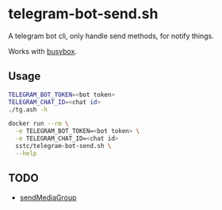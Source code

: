 # telegram-bot-send.sh

A telegram bot cli, only handle send methods, for notify things.

Works with [busybox](https://www.busybox.net/).

## Usage

```sh
TELEGRAM_BOT_TOKEN=<bot token>
TELEGRAM_CHAT_ID=<chat id>
./tg.ash -h
```

```sh
docker run --rm \
  -e TELEGRAM_BOT_TOKEN=<bot token> \
  -e TELEGRAM_CHAT_ID=<chat id>
  sstc/telegram-bot-send.sh \
  --help
```

## TODO

- [sendMediaGroup](https://core.telegram.org/bots/api#sendmediagroup)
